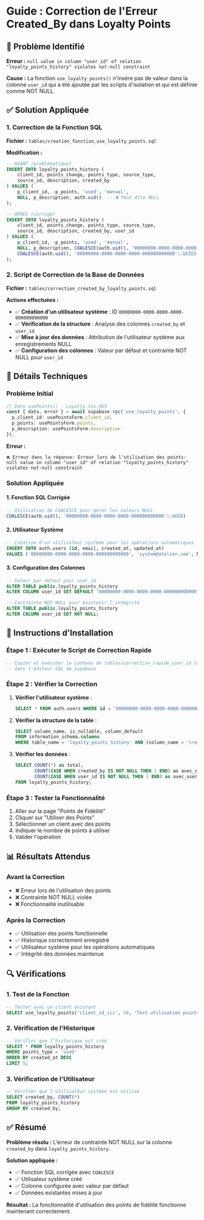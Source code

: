 # Guide : Correction de l'Erreur Created_By dans Loyalty Points

## 🚨 Problème Identifié

**Erreur :** `null value in column "user_id" of relation "loyalty_points_history" violates not-null constraint`

**Cause :** La fonction `use_loyalty_points()` n'insère pas de valeur dans la colonne `user_id` qui a été ajoutée par les scripts d'isolation et qui est définie comme NOT NULL.

## ✅ Solution Appliquée

### 1. **Correction de la Fonction SQL**

**Fichier :** `tables/creation_fonction_use_loyalty_points.sql`

**Modification :**
```sql
-- AVANT (problématique)
INSERT INTO loyalty_points_history (
    client_id, points_change, points_type, source_type, 
    source_id, description, created_by
) VALUES (
    p_client_id, -p_points, 'used', 'manual',
    NULL, p_description, auth.uid()  -- ❌ Peut être NULL
);

-- APRÈS (corrigé)
INSERT INTO loyalty_points_history (
    client_id, points_change, points_type, source_type, 
    source_id, description, created_by, user_id
) VALUES (
    p_client_id, -p_points, 'used', 'manual',
    NULL, p_description, COALESCE(auth.uid(), '00000000-0000-0000-0000-000000000000'::UUID),
    COALESCE(auth.uid(), '00000000-0000-0000-0000-000000000000'::UUID)  -- ✅ Ajout de user_id
);
```

### 2. **Script de Correction de la Base de Données**

**Fichier :** `tables/correction_created_by_loyalty_points.sql`

**Actions effectuées :**
- ✅ **Création d'un utilisateur système** : ID `00000000-0000-0000-0000-000000000000`
- ✅ **Vérification de la structure** : Analyse des colonnes `created_by` et `user_id`
- ✅ **Mise à jour des données** : Attribution de l'utilisateur système aux enregistrements NULL
- ✅ **Configuration des colonnes** : Valeur par défaut et contrainte NOT NULL pour `user_id`

## 🔧 Détails Techniques

### **Problème Initial**
```typescript
// Dans usePoints() - Loyalty.tsx:453
const { data, error } = await supabase.rpc('use_loyalty_points', {
  p_client_id: usePointsForm.client_id,
  p_points: usePointsForm.points,
  p_description: usePointsForm.description
});
```

**Erreur :**
```
❌ Erreur dans la réponse: Erreur lors de l'utilisation des points: 
null value in column "user_id" of relation "loyalty_points_history" violates not-null constraint
```

### **Solution Appliquée**

#### **1. Fonction SQL Corrigée**
```sql
-- Utilisation de COALESCE pour gérer les valeurs NULL
COALESCE(auth.uid(), '00000000-0000-0000-0000-000000000000'::UUID)
```

#### **2. Utilisateur Système**
```sql
-- Création d'un utilisateur système pour les opérations automatiques
INSERT INTO auth.users (id, email, created_at, updated_at)
VALUES ('00000000-0000-0000-0000-000000000000', 'system@atelier.com', NOW(), NOW());
```

#### **3. Configuration des Colonnes**
```sql
-- Valeur par défaut pour user_id
ALTER TABLE public.loyalty_points_history 
ALTER COLUMN user_id SET DEFAULT '00000000-0000-0000-0000-000000000000'::UUID;

-- Contrainte NOT NULL pour maintenir l'intégrité
ALTER TABLE public.loyalty_points_history 
ALTER COLUMN user_id SET NOT NULL;
```

## 🚀 Instructions d'Installation

### **Étape 1 : Exécuter le Script de Correction Rapide**
```sql
-- Copier et exécuter le contenu de tables/correction_rapide_user_id_loyalty_points.sql
-- dans l'éditeur SQL de Supabase
```

### **Étape 2 : Vérifier la Correction**
1. **Vérifier l'utilisateur système** :
   ```sql
   SELECT * FROM auth.users WHERE id = '00000000-0000-0000-0000-000000000000';
   ```

2. **Vérifier la structure de la table** :
   ```sql
   SELECT column_name, is_nullable, column_default 
   FROM information_schema.columns 
   WHERE table_name = 'loyalty_points_history' AND (column_name = 'created_by' OR column_name = 'user_id');
   ```

3. **Vérifier les données** :
   ```sql
   SELECT COUNT(*) as total, 
          COUNT(CASE WHEN created_by IS NOT NULL THEN 1 END) as avec_created_by,
          COUNT(CASE WHEN user_id IS NOT NULL THEN 1 END) as avec_user_id
   FROM loyalty_points_history;
   ```

### **Étape 3 : Tester la Fonctionnalité**
1. Aller sur la page "Points de Fidélité"
2. Cliquer sur "Utiliser des Points"
3. Sélectionner un client avec des points
4. Indiquer le nombre de points à utiliser
5. Valider l'opération

## 📊 Résultats Attendus

### **Avant la Correction**
- ❌ Erreur lors de l'utilisation des points
- ❌ Contrainte NOT NULL violée
- ❌ Fonctionnalité inutilisable

### **Après la Correction**
- ✅ Utilisation des points fonctionnelle
- ✅ Historique correctement enregistré
- ✅ Utilisateur système pour les opérations automatiques
- ✅ Intégrité des données maintenue

## 🔍 Vérifications

### **1. Test de la Fonction**
```sql
-- Tester avec un client existant
SELECT use_loyalty_points('client_id_ici', 10, 'Test utilisation points');
```

### **2. Vérification de l'Historique**
```sql
-- Vérifier que l'historique est créé
SELECT * FROM loyalty_points_history 
WHERE points_type = 'used' 
ORDER BY created_at DESC 
LIMIT 5;
```

### **3. Vérification de l'Utilisateur**
```sql
-- Vérifier que l'utilisateur système est utilisé
SELECT created_by, COUNT(*) 
FROM loyalty_points_history 
GROUP BY created_by;
```

## ✅ Résumé

**Problème résolu :** L'erreur de contrainte NOT NULL sur la colonne `created_by` dans `loyalty_points_history`.

**Solution appliquée :**
- ✅ Fonction SQL corrigée avec `COALESCE`
- ✅ Utilisateur système créé
- ✅ Colonne configurée avec valeur par défaut
- ✅ Données existantes mises à jour

**Résultat :** La fonctionnalité d'utilisation des points de fidélité fonctionne maintenant correctement.
